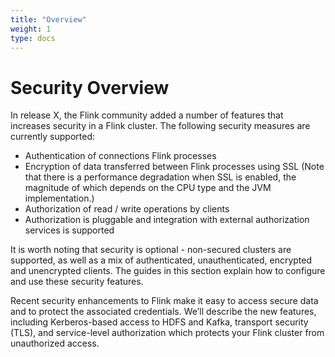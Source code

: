 ```yaml
---
title: "Overview"
weight: 1
type: docs
---
```

<!--
Licensed to the Apache Software Foundation (ASF) under one
or more contributor license agreements.  See the NOTICE file
distributed with this work for additional information
regarding copyright ownership.  The ASF licenses this file
to you under the Apache License, Version 2.0 (the
"License"); you may not use this file except in compliance
with the License.  You may obtain a copy of the License at

  http://www.apache.org/licenses/LICENSE-2.0

Unless required by applicable law or agreed to in writing,
software distributed under the License is distributed on an
"AS IS" BASIS, WITHOUT WARRANTIES OR CONDITIONS OF ANY
KIND, either express or implied.  See the License for the
specific language governing permissions and limitations
under the License.
-->

# Security Overview

In release X, the Flink community added a number of features that increases security in a Flink cluster. 
The following security measures are currently supported:

- Authentication of connections Flink processes 
- Encryption of data transferred between Flink processes using SSL (Note that there is a performance 
  degradation when SSL is enabled, the magnitude of which depends on the CPU type and the JVM implementation.)
- Authorization of read / write operations by clients 
- Authorization is pluggable and integration with external authorization services is supported

It is worth noting that security is optional - non-secured clusters are supported, as well as a mix 
of authenticated, unauthenticated, encrypted and unencrypted clients. The guides in this section explain 
how to configure and use these security features.


Recent security enhancements to Flink make it easy to access secure data and to protect the associated 
credentials. We’ll describe the new features, including Kerberos-based access to HDFS and Kafka, transport security (TLS), 
and service-level authorization which protects your Flink cluster from unauthorized access.

